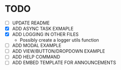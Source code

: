 # TODO
- [ ] UPDATE README
- [X] ADD ASYNC TASK EXMAPLE
- [X] ADD LOGGING IN OTHER FILES
  * Possibly create a logger utils function
- [ ] ADD MODAL EXAMPLE
- [ ] ADD VIEW/BUTTON/DROPDOWN EXAMPLE
- [ ] ADD HELP COMMAND
- [ ] ADD EMBED TEMPLATE FOR ANNOUNCEMENTS
